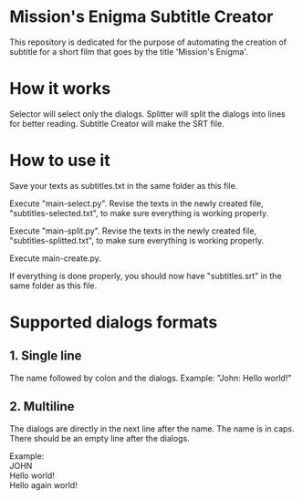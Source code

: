 # Mission's Enigma Subtitle Creator
This repository is dedicated for the purpose of automating the creation of subtitle for a short film that goes by the title 'Mission's Enigma'.

# How it works
Selector will select only the dialogs.
Splitter will split the dialogs into lines for better reading.
Subtitle Creator will make the SRT file.

# How to use it
Save your texts as subtitles.txt in the same folder as this file.

Execute "main-select.py".
Revise the texts in the newly created file, "subtitles-selected.txt", to make sure everything is working properly.

Execute "main-split.py".
Revise the texts in the newly created file, "subtitles-splitted.txt", to make sure everything is working properly.

Execute main-create.py.

If everything is done properly, you should now have "subtitles.srt" in the same folder as this file.

# Supported dialogs formats
## 1. Single line
The name followed by colon and the dialogs.
Example: "John: Hello world!"

## 2. Multiline
The dialogs are directly in the next line after the name.
The name is in caps.
There should be an empty line after the dialogs.

Example:<br/>
JOHN<br/>
Hello world!<br/>
Hello again world!<br/>
